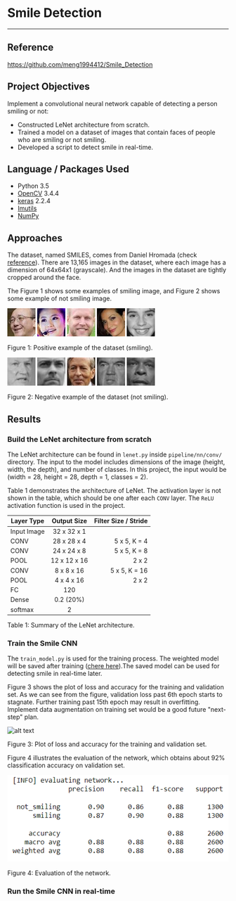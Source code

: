 # Smile Detection
---
## Reference
https://github.com/meng1994412/Smile_Detection

## Project Objectives
Implement a convolutional neural network capable of detecting a person smiling or not:
* Constructed LeNet architecture from scratch.
* Trained a model on a dataset of images that contain faces of people who are smiling or not smiling.
* Developed a script to detect smile in real-time.

## Language / Packages Used
* Python 3.5
* [OpenCV](https://docs.opencv.org/3.4.4/) 3.4.4
* [keras](https://keras.io/) 2.2.4
* [Imutils](https://github.com/jrosebr1/imutils)
* [NumPy](http://www.numpy.org/)

## Approaches
The dataset, named SMILES, comes from Daniel Hromada (check [reference](https://github.com/hromi/SMILEsmileD)). There are 13,165 images in the dataset, where each image has a dimension of 64x64x1 (grayscale). And the images in the dataset are tightly cropped around the face.

[//]: # (Image References)

[image1]: ./dataset/SMILEs/positives/positives/2.jpg
[image2]: ./dataset/SMILEs/positives/positives/4.jpg
[image3]: ./dataset/SMILEs/positives/positives/6.jpg
[image4]: ./dataset/SMILEs/positives/positives/8.jpg
[image5]: ./dataset/SMILEs/positives/positives/10.jpg
[image6]: ./dataset/SMILEs/negatives/negatives/1.jpg
[image7]: ./dataset/SMILEs/negatives/negatives/3.jpg
[image8]: ./dataset/SMILEs/negatives/negatives/5.jpg
[image9]: ./dataset/SMILEs/negatives/negatives/7.jpg
[image10]: ./dataset/SMILEs/negatives/negatives/9.jpg
[training-plot]: ./output/training_loss_and_accuracy_plot.png
[evaluation]: ./output/evaluation.png

The Figure 1 shows some examples of smiling image, and Figure 2 shows some example of not smiling image.

![alt text][image1]
![alt text][image2]
![alt text][image3]
![alt text][image4]
![alt text][image5]

Figure 1: Positive example of the dataset (smiling).

![alt text][image6]
![alt text][image7]
![alt text][image8]
![alt text][image9]
![alt text][image10]

Figure 2: Negative example of the dataset (not smiling).

## Results
### Build the LeNet architecture from scratch
The LeNet architecture can be found in `lenet.py` inside `pipeline/nn/conv/` directory. The input to the model includes dimensions of the image (height, width, the depth), and number of classes. In this project, the input would be (width = 28, height = 28, depth = 1, classes = 2).

Table 1 demonstrates the architecture of LeNet. The activation layer is not shown in the table, which should be one after each `CONV` layer. The `ReLU` activation function is used in the project.

| Layer Type  | Output Size  | Filter Size / Stride |
| ----------- | :----------: | -------------------: |
| Input Image | 32 x 32 x 1  |                      |
| CONV        | 28 x 28 x 4  |        5 x 5, K = 4  |
| CONV        | 24 x 24 x 8  |        5 x 5, K = 8  |
| POOL        | 12 x 12 x 16 |               2 x 2  |
| CONV        |  8 x 8 x 16  |        5 x 5, K = 16 |
| POOL        |  4 x 4 x 16  |               2 x 2  |
| FC          |     120      |                      |
| Dense       |  0.2 (20%)   |                      |
| softmax     |      2       |                      |

Table 1: Summary of the LeNet architecture.

### Train the Smile CNN
The `train_model.py` is used for the training process. The weighted model will be saved after training ([chere here](https://github.com/meng1994412/Smile_Detection/blob/master/output/lenet.hdf5)).The saved model can be used for detecting smile in real-time later.

Figure 3 shows the plot of loss and accuracy for the training and validation set. As we can see from the figure, validation loss past 6th epoch starts to stagnate. Further training past 15th epoch may result in overfitting. Implement data augmentation on training set would be a good future "next-step" plan.

![alt text][training-plot]

Figure 3: Plot of loss and accuracy for the training and validation set.

Figure 4 illustrates the evaluation of the network, which obtains about 92% classification accuracy on validation set.

![alt text][evaluation]

Figure 4: Evaluation of the network.

### Run the Smile CNN in real-time
